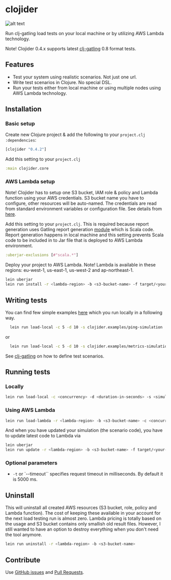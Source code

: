 # clojider

![alt text](https://upload.wikimedia.org/wikipedia/commons/thumb/5/5c/Atlas_November_2005.jpg/220px-Atlas_November_2005.jpg "Large Hadron Collider")

Run clj-gatling load tests on your local machine or by utilizing AWS Lambda technology.

Note! Clojider 0.4.x supports latest [clj-gatling](https://github.com/mhjort/clj-gatling) 0.8 format tests.

## Features

* Test your system using realistic scenarios. Not just one url.
* Write test scenarios in Clojure. No special DSL.
* Run your tests either from local machine or using multiple nodes using AWS Lambda technology.

## Installation

### Basic setup

  Create new Clojure project & add the following to your `project.clj` `:dependencies`:

  ```clojure
  [clojider "0.4.2"]
  ```

  Add this setting to your `project.clj`

  ```clojure
  :main clojider.core
  ```

### AWS Lambda setup

  Note! Clojider has to setup one S3 bucket, IAM role & policy and Lambda function using your AWS credentials. S3 bucket name you have to configure, other resources will be auto-named.
  The credentials are read from standard environment variables or configuration file. See details from  [here](http://docs.aws.amazon.com/AWSSdkDocsJava/latest/DeveloperGuide/set-up-creds.html).

  Add this setting to your `project.clj`. This is required because report generation uses Gatling report generation [module](https://github.com/gatling/gatling-highcharts) which is Scala code.
  Report generation happens in local machine and this setting prevents Scala code to be included in to Jar file that is deployed to AWS Lambda environment.

  ```clojure
  :uberjar-exclusions [#"scala.*"]
  ```

  Deploy your project to AWS Lambda.
  Note! Lambda is available in these regions: eu-west-1, us-east-1, us-west-2 and ap-northeast-1.

  ```sh
  lein uberjar
  lein run install -r <lambda-region> -b <s3-bucket-name> -f target/<your-uberjar-path>
  ```

## Writing tests

You can find few simple examples [here](https://github.com/mhjort/clojider/blob/master/src/clojider/examples.clj)
which you run locally in a following way.

```sh
  lein run load-local -c 5 -d 10 -s clojider.examples/ping-simulation
```
or

```sh
  lein run load-local -c 5 -d 10 -s clojider.examples/metrics-simulation
```

See [clj-gatling](https://github.com/mhjort/clj-gatling) on how to define test scenarios.

## Running tests

### Locally

  ```sh
  lein run load-local -c <concurrency> -d <duration-in-seconds> -s <simulation-symbol>
  ```

### Using AWS Lambda

  ```sh
  lein run load-lambda -r <lambda-region> -b <s3-bucket-name> -c <concurrency> -d <duration-in-seconds> -s <simulation-symbol>
  ```

  And when you have updated your simulation (the scenario code), you have to update latest code to Lambda via

  ```sh
  lein uberjar
  lein run update -r <lambda-region> -b <s3-bucket-name> -f target/<your-uberjar-path>
  ```

### Optional parameters

  * `-t` or `--timeout`` specifies request timeout in milliseconds. By default it is 5000 ms.

## Uninstall

This will uninstall all created AWS resources (S3 bucket, role, policy and Lambda function).
The cost of keeping these available in your account for the next load testing run is almost zero.
Lambda pricing is totally based on the usage and S3 bucket contains only smallish old result files.
However, I still wanted to have an option to destroy everything when you don't need the tool anymore.

  ```sh
  lein run uninstall -r <lambda-region> -b <s3-bucket-name>
  ```



## Contribute

Use [GitHub issues](https://github.com/mhjort/clojider/issues) and [Pull Requests](https://github.com/mhjort/clojider/pulls).
